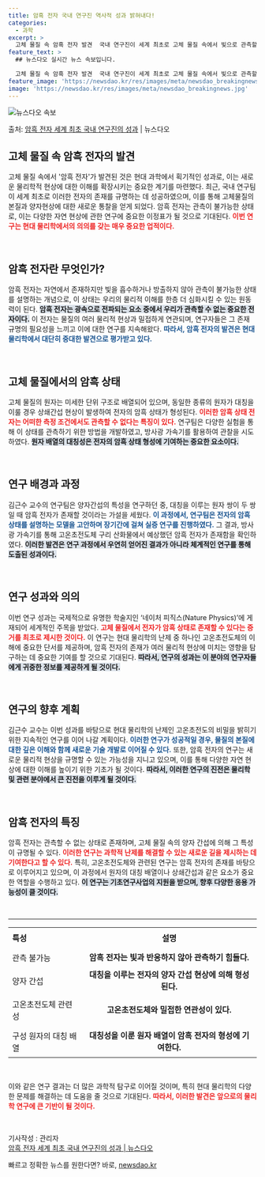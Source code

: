 ```yaml
---
title: 암흑 전자 국내 연구진 역사적 성과 밝혀내다!
categories:
  - 과학
excerpt: >
  고체 물질 속 암흑 전자 발견  국내 연구진이 세계 최초로 고체 물질 속에서 빛으로 관측할 수 없는 ‘암흑 …
feature_text: >
  ## 뉴스다오 실시간 뉴스 속보입니다.

  고체 물질 속 암흑 전자 발견  국내 연구진이 세계 최초로 고체 물질 속에서 빛으로 관측할 수 없는 ‘암흑 …
feature_image: 'https://newsdao.kr/res/images/meta/newsdao_breakingnews.jpg'
image: 'https://newsdao.kr/res/images/meta/newsdao_breakingnews.jpg'
---
```


![뉴스다오 속보](https://newsdao.kr/res/images/meta/newsdao_breakingnews.jpg)

<p>출처: <a href="https://newsdao.kr/5122" rel="dofollow">암흑 전자 세계 최초 국내 연구진의 성과</a> | 뉴스다오</p>

<h2 data-ke-size="size26">고체 물질 속 암흑 전자의 발견</h2>

<p data-ke-size="size16">고체 물질 속에서 '암흑 전자'가 발견된 것은 현대 과학에서 획기적인 성과로, 이는 새로운 물리학적 현상에 대한 이해를 확장시키는 중요한 계기를 마련했다. 최근, 국내 연구팀이 세계 최초로 이러한 전자의 존재를 규명하는 데 성공하였으며, 이를 통해 고체물질의 본질과 양자현상에 대한 새로운 통찰을 얻게 되었다. 암흑 전자는 관측이 불가능한 상태로, 이는 다양한 자연 현상에 관한 연구에 중요한 이정표가 될 것으로 기대된다. <b><span style="color: #ee2323;">이번 연구는 현대 물리학에서의 의의를 갖는 매우 중요한 업적이다.</span></b></p>

<p data-ke-size="size16">&nbsp;</p>

<h2 data-ke-size="size26">암흑 전자란 무엇인가?</h2>

<p data-ke-size="size16">암흑 전자는 자연에서 존재하지만 빛을 흡수하거나 방출하지 않아 관측이 불가능한 상태를 설명하는 개념으로, 이 상태는 우리의 물리적 이해를 한층 더 심화시킬 수 있는 원동력이 된다. <b><span style="background-color: #21538527;">암흑 전자는 광속으로 전파되는 요소 중에서 우리가 관측할 수 없는 중요한 전자이다.</span></b> 이 전자는 물질의 여러 물리적 현상과 밀접하게 연관되며, 연구자들은 그 존재 규명의 필요성을 느끼고 이에 대한 연구를 지속해왔다. <b><span style="color: #1a5490;">따라서, 암흑 전자의 발견은 현대 물리학에서 대단히 중대한 발견으로 평가받고 있다.</span></b></p>

<p data-ke-size="size16">&nbsp;</p>

<h2 data-ke-size="size26">고체 물질에서의 암흑 상태</h2>

<p data-ke-size="size16">고체 물질의 원자는 미세한 단위 구조로 배열되어 있으며, 동일한 종류의 원자가 대칭을 이룰 경우 상쇄간섭 현상이 발생하여 전자의 암흑 상태가 형성된다. <b><span style="color: #ee2323;">이러한 암흑 상태 전자는 어떠한 측정 조건에서도 관측할 수 없다는 특징이 있다.</span></b> 연구팀은 다양한 실험을 통해 이 상태를 관측하기 위한 방법을 개발하였고, 방사광 가속기를 활용하여 관찰을 시도하였다. <b><span style="background-color: #21538527;">원자 배열의 대칭성은 전자의 암흑 상태 형성에 기여하는 중요한 요소이다.</span></b></p>

<p data-ke-size="size16">&nbsp;</p>

<h2 data-ke-size="size26">연구 배경과 과정</h2>

<p data-ke-size="size16">김근수 교수의 연구팀은 양자간섭의 특성을 연구하던 중, 대칭을 이루는 원자 쌍이 두 쌍일 때 암흑 전자가 존재할 것이라는 가설을 세웠다. <b><span style="color: #1a5490;">이 과정에서, 연구팀은 전자의 암흑 상태를 설명하는 모델을 고안하며 장기간에 걸쳐 실증 연구를 진행하였다.</span></b> 그 결과, 방사광 가속기를 통해 고온초전도체 구리 산화물에서 예상했던 암흑 전자가 존재함을 확인하였다. <b><span style="background-color: #21538527;">이러한 발견은 연구 과정에서 우연히 얻어진 결과가 아니라 체계적인 연구를 통해 도출된 성과이다.</span></b></p>

<p data-ke-size="size16">&nbsp;</p>

<h2 data-ke-size="size26">연구 성과와 의의</h2>

<p data-ke-size="size16">이번 연구 성과는 국제적으로 유명한 학술지인 ‘네이처 피직스(Nature Physics)’에 게재되어 세계적인 주목을 받았다. <b><span style="color: #ee2323;">고체 물질에서 전자가 암흑 상태로 존재할 수 있다는 증거를 최초로 제시한 것이다.</span></b> 이 연구는 현대 물리학의 난제 중 하나인 고온초전도체의 이해에 중요한 단서를 제공하며, 암흑 전자의 존재가 여러 물리적 현상에 미치는 영향을 탐구하는 데 중요한 기여를 할 것으로 기대된다. <b><span style="background-color: #21538527;">따라서, 연구의 성과는 이 분야의 연구자들에게 귀중한 정보를 제공하게 될 것이다.</span></b></p>

<p data-ke-size="size16">&nbsp;</p>

<h2 data-ke-size="size26">연구의 향후 계획</h2>

<p data-ke-size="size16">김근수 교수는 이번 성과를 바탕으로 현대 물리학의 난제인 고온초전도의 비밀을 밝히기 위한 지속적인 연구를 이어 나갈 계획이다. <b><span style="color: #1a5490;">이러한 연구가 성공적일 경우, 물질의 본질에 대한 깊은 이해와 함께 새로운 기술 개발로 이어질 수 있다.</span></b> 또한, 암흑 전자의 연구는 새로운 물리적 현상을 규명할 수 있는 가능성을 지니고 있으며, 이를 통해 다양한 자연 현상에 대한 이해를 높이기 위한 기초가 될 것이다. <b><span style="background-color: #21538527;">따라서, 이러한 연구의 진전은 물리학 및 관련 분야에서 큰 진전을 이루게 될 것이다.</span></b></p>

<p data-ke-size="size16">&nbsp;</p>

<h2 data-ke-size="size26">암흑 전자의 특징</h2>

<p data-ke-size="size16">암흑 전자는 관측할 수 없는 상태로 존재하며, 고체 물질 속의 양자 간섭에 의해 그 특성이 규명될 수 있다. <b><span style="color: #ee2323;">이러한 연구는 과학적 난제를 해결할 수 있는 새로운 길을 제시하는 데 기여한다고 할 수 있다.</span></b> 특히, 고온초전도체와 관련된 연구는 암흑 전자의 존재를 바탕으로 이루어지고 있으며, 이 과정에서 원자의 대칭 배열이나 상쇄간섭과 같은 요소가 중요한 역할을 수행하고 있다. <b><span style="background-color: #21538527;">이 연구는 기초연구사업의 지원을 받으며, 향후 다양한 응용 가능성이 클 것이다.</span></b></p>

<p data-ke-size="size16">&nbsp;</p>

<hr>

<table style="width: 100%; border-collapse: collapse;">
  <tr>
    <th style="text-align: left; padding: 8px;"><b>특성</b></th>
    <th style="text-align: center; padding: 8px;"><b>설명</b></th>
  </tr>
  <tr>
    <td style="text-align: left; padding: 8px;">관측 불가능</td>
    <td style="text-align: center; height: 17px;"><b>암흑 전자는 빛과 반응하지 않아 관측하기 힘들다.</b></td>
  </tr>
  <tr>
    <td style="text-align: left; padding: 8px;">양자 간섭</td>
    <td style="text-align: center; height: 17px;"><b>대칭을 이루는 전자의 양자 간섭 현상에 의해 형성된다.</b></td>
  </tr>
  <tr>
    <td style="text-align: left; padding: 8px;">고온초전도체 관련성</td>
    <td style="text-align: center; height: 17px;"><b>고온초전도체와 밀접한 연관성이 있다.</b></td>
  </tr>
  <tr>
    <td style="text-align: left; padding: 8px;">구성 원자의 대칭 배열</td>
    <td style="text-align: center; height: 17px;"><b>대칭성을 이룬 원자 배열이 암흑 전자의 형성에 기여한다.</b></td>
  </tr>
</table>

<p data-ke-size="size16">&#8203;</p>

<p data-ke-size="size16">이와 같은 연구 결과는 더 많은 과학적 탐구로 이어질 것이며, 특히 현대 물리학의 다양한 문제를 해결하는 데 도움을 줄 것으로 기대된다. <b><span style="color: #ee2323;">따라서, 이러한 발견은 앞으로의 물리학 연구에 큰 기반이 될 것이다.</span></b></p>

<p data-ke-size="size16">&nbsp;</p>

<p data-ke-size="size16">기사작성 : 관리자<br><a href="https://newsdao.kr/5122">암흑 전자 세계 최초 국내 연구진의 성과 | 뉴스다오</a></p> 

빠르고 정확한 뉴스를 원한다면? 바로, <a href="https://newsdao.kr" rel="dofollow">newsdao.kr</a>


